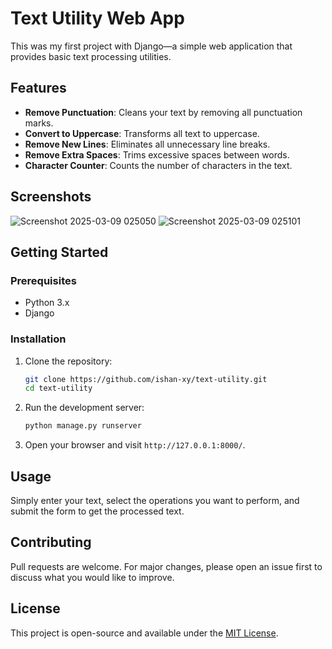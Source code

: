 # Text Utility Web App

This was my first project with Django—a simple web application that provides basic text processing utilities.

## Features
- **Remove Punctuation**: Cleans your text by removing all punctuation marks.
- **Convert to Uppercase**: Transforms all text to uppercase.
- **Remove New Lines**: Eliminates all unnecessary line breaks.
- **Remove Extra Spaces**: Trims excessive spaces between words.
- **Character Counter**: Counts the number of characters in the text.
## Screenshots
![Screenshot 2025-03-09 025050](https://github.com/user-attachments/assets/79072889-eb8c-4f0f-8d18-32c2577b5b94)
![Screenshot 2025-03-09 025101](https://github.com/user-attachments/assets/b1fc90a0-cfe7-4d1a-ad53-4c086e9d638a)

## Getting Started

### Prerequisites
- Python 3.x
- Django

### Installation
1. Clone the repository:
   ```bash
   git clone https://github.com/ishan-xy/text-utility.git
   cd text-utility
   ```
3. Run the development server:
   ```bash
   python manage.py runserver
   ```
4. Open your browser and visit `http://127.0.0.1:8000/`.

## Usage
Simply enter your text, select the operations you want to perform, and submit the form to get the processed text.

## Contributing
Pull requests are welcome. For major changes, please open an issue first to discuss what you would like to improve.

## License
This project is open-source and available under the [MIT License](LICENSE).
